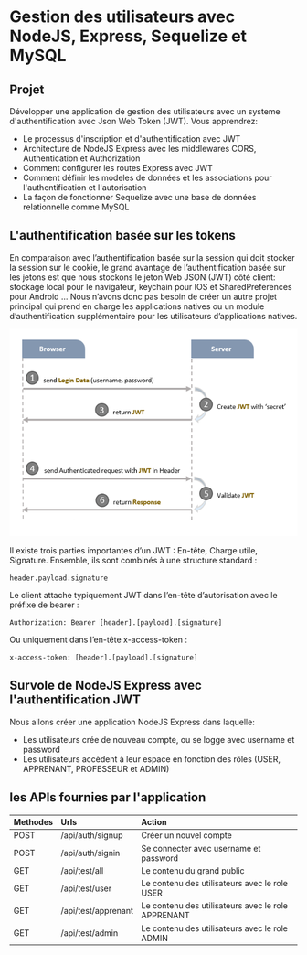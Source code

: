 # Gestion des utilisateurs avec NodeJS, Express, Sequelize et MySQL

## Projet
Développer une application de gestion des utilisateurs avec un systeme d'authentification avec Json Web Token (JWT). Vous apprendrez:
- Le processus d'inscription et d'authentification avec JWT
- Architecture de NodeJS Express avec les middlewares CORS, Authentication et Authorization
- Comment configurer les routes Express avec JWT
- Comment définir les modeles de données et les associations pour l'authentification et l'autorisation
- La façon de fonctionner Sequelize avec une base de données relationnelle comme MySQL

## L'authentification basée sur les tokens
En comparaison avec l’authentification basée sur la session qui doit stocker la session sur le cookie, le grand avantage de l’authentification basée sur les jetons est que nous stockons le jeton Web JSON (JWT) côté client: stockage local pour le navigateur, keychain pour IOS et SharedPreferences pour Android ... Nous n’avons donc pas besoin de créer un autre projet principal qui prend en charge les applications natives ou un module d’authentification supplémentaire pour les utilisateurs d’applications natives.

![Architecture JWT](jwt-token-based-authentication.png)

Il existe trois parties importantes d’un JWT : En-tête, Charge utile, Signature. 
Ensemble, ils sont combinés à une structure standard :
```
header.payload.signature
```
Le client attache typiquement JWT dans l’en-tête d’autorisation avec le préfixe de bearer :
```
Authorization: Bearer [header].[payload].[signature]
```
Ou uniquement dans l’en-tête x-access-token :
```
x-access-token: [header].[payload].[signature]
```

## Survole de NodeJS Express avec l'authentification JWT
Nous allons créer une application NodeJS Express dans laquelle:
- Les utilisateurs crée de nouveau compte, ou se logge avec username et password
- Les utilisateurs accèdent à leur espace en fonction des rôles (USER, APPRENANT, PROFESSEUR et ADMIN)

## les APIs fournies par l'application
| Methodes      | Urls                    | Action                                              |
| :---          | :----                   |          :---                                       |
| POST          | /api/auth/signup        | Créer un nouvel compte                              |
| POST          | /api/auth/signin        | Se connecter avec username et password              |
| GET           | /api/test/all           | Le contenu du grand public                          |
| GET           | /api/test/user          | Le contenu des utilisateurs avec le role USER       |
| GET           | /api/test/apprenant     | Le contenu des utilisateurs avec le role APPRENANT  |
| GET           | /api/test/admin         | Le contenu des utilisateurs avec le role ADMIN      |

